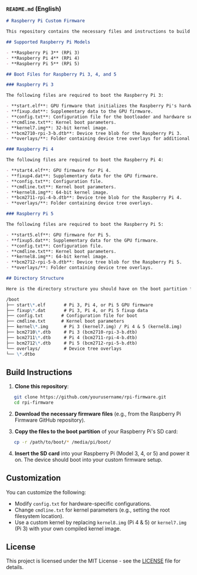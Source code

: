 ### **`README.md` (English)**

```markdown
# Raspberry Pi Custom Firmware

This repository contains the necessary files and instructions to build a custom firmware for all Raspberry Pi versions (Pi 3, Pi 4, and Pi 5). The firmware includes the bootloader and kernel to run a minimal Linux setup on the Raspberry Pi. It can be used for developing your own Linux distribution, bootloader, or custom firmware setup.

## Supported Raspberry Pi Models

- **Raspberry Pi 3** (RPi 3)
- **Raspberry Pi 4** (RPi 4)
- **Raspberry Pi 5** (RPi 5)

## Boot Files for Raspberry Pi 3, 4, and 5

### Raspberry Pi 3

The following files are required to boot the Raspberry Pi 3:

- **start.elf**: GPU firmware that initializes the Raspberry Pi's hardware.
- **fixup.dat**: Supplementary data to the GPU firmware.
- **config.txt**: Configuration file for the bootloader and hardware settings.
- **cmdline.txt**: Kernel boot parameters.
- **kernel7.img**: 32-bit kernel image.
- **bcm2710-rpi-3-b.dtb**: Device tree blob for the Raspberry Pi 3.
- **overlays/**: Folder containing device tree overlays for additional hardware configuration.

### Raspberry Pi 4

The following files are required to boot the Raspberry Pi 4:

- **start4.elf**: GPU firmware for Pi 4.
- **fixup4.dat**: Supplementary data for the GPU firmware.
- **config.txt**: Configuration file.
- **cmdline.txt**: Kernel boot parameters.
- **kernel8.img**: 64-bit kernel image.
- **bcm2711-rpi-4-b.dtb**: Device tree blob for the Raspberry Pi 4.
- **overlays/**: Folder containing device tree overlays.

### Raspberry Pi 5

The following files are required to boot the Raspberry Pi 5:

- **start5.elf**: GPU firmware for Pi 5.
- **fixup5.dat**: Supplementary data for the GPU firmware.
- **config.txt**: Configuration file.
- **cmdline.txt**: Kernel boot parameters.
- **kernel8.img**: 64-bit kernel image.
- **bcm2712-rpi-5-b.dtb**: Device tree blob for the Raspberry Pi 5.
- **overlays/**: Folder containing device tree overlays.

## Directory Structure

Here is the directory structure you should have on the boot partition for all models:

/boot
├── start\*.elf       # Pi 3, Pi 4, or Pi 5 GPU firmware
├── fixup\*.dat       # Pi 3, Pi 4, or Pi 5 fixup data
├── config.txt       # Configuration file for boot
├── cmdline.txt      # Kernel boot parameters
├── kernel\*.img      # Pi 3 (kernel7.img) / Pi 4 & 5 (kernel8.img)
├── bcm2710\*.dtb     # Pi 3 (bcm2710-rpi-3-b.dtb)
├── bcm2711\*.dtb     # Pi 4 (bcm2711-rpi-4-b.dtb)
├── bcm2712\*.dtb     # Pi 5 (bcm2712-rpi-5-b.dtb)
└── overlays/         # Device tree overlays
└── \*.dtbo

```

## Build Instructions

1. **Clone this repository**:

```bash
   git clone https://github.com/yourusername/rpi-firmware.git
   cd rpi-firmware
```

2. **Download the necessary firmware files** (e.g., from the Raspberry Pi Firmware GitHub repository).

3. **Copy the files to the boot partition** of your Raspberry Pi's SD card:

```bash
   cp -r /path/to/boot/* /media/pi/boot/
```

4. **Insert the SD card** into your Raspberry Pi (Model 3, 4, or 5) and power it on. The device should boot into your custom firmware setup.

## Customization

You can customize the following:

* Modify `config.txt` for hardware-specific configurations.
* Change `cmdline.txt` for kernel parameters (e.g., setting the root filesystem location).
* Use a custom kernel by replacing `kernel8.img` (Pi 4 & 5) or `kernel7.img` (Pi 3) with your own compiled kernel image.

## License

This project is licensed under the MIT License - see the [LICENSE](LICENSE) file for details.

```